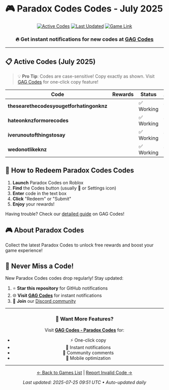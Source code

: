 # 🎮 Paradox Codes Codes - July 2025

<div align="center">

[![Active Codes](https://img.shields.io/badge/Active%20Codes-4-brightgreen)](https://gagcodes.com/roblox/paradox)
[![Last Updated](https://img.shields.io/badge/Last%20Updated-Today-orange)](https://gagcodes.com/roblox/paradox)
[![Game Link](https://img.shields.io/badge/Play-Paradox%20Codes-red)](https://www.roblox.com/games/)

### 🔥 **Get instant notifications for new codes at [GAG Codes](https://gagcodes.com/roblox/paradox)**

</div>

---

## 📋 Active Codes (July 2025)

> 💡 **Pro Tip**: Codes are case-sensitive! Copy exactly as shown. Visit [GAG Codes](https://gagcodes.com/roblox/paradox) for one-click copy feature!

| Code | Rewards | Status | Added |
|------|---------|--------|-------|
| **thesearethecodesyougetforhatingonknz** |  | ✅ Working | Today |
| **hateonknzformorecodes** |  | ✅ Working | Today |
| **iverunoutofthingstosay** |  | ✅ Working | Today |
| **wedonotlikeknz** |  | ✅ Working | Today |


## 📖 How to Redeem Paradox Codes Codes

1. **Launch** Paradox Codes on Roblox
2. **Find** the Codes button (usually 🎁 or Settings icon)
3. **Enter** code in the text box
4. **Click** "Redeem" or "Submit"
5. **Enjoy** your rewards!

Having trouble? Check our [detailed guide](https://gagcodes.com/roblox/paradox#how-to-redeem) on GAG Codes!

## 🎮 About Paradox Codes

Collect the latest Paradox Codes to unlock free rewards and boost your game experience!

## 🔔 Never Miss a Code!

New Paradox Codes codes drop regularly! Stay updated:

1. ⭐ **Star this repository** for GitHub notifications
2. 🌐 **Visit [GAG Codes](https://gagcodes.com/roblox/paradox)** for instant notifications
3. 💬 **Join** our [Discord community](https://gagcodes.com/discord)

---

<div align="center">

### 🚀 Want More Features?

Visit [**GAG Codes - Paradox Codes**](https://gagcodes.com/roblox/paradox) for:
- ⚡ One-click copy
- 🔔 Instant notifications  
- 💬 Community comments
- 📱 Mobile optimization

---

[← Back to Games List](README.md) | [Report Invalid Code →](https://github.com/yourusername/roblox-codes-directory/issues)

*Last updated: 2025-07-25 09:51 UTC • Auto-updated daily*

</div>